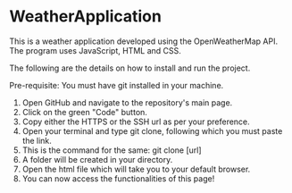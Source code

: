 # WeatherApplication

This is a weather application developed using the OpenWeatherMap API. The program uses JavaScript, HTML and CSS.

The following are the details on how to install and run the project.

Pre-requisite: You must have git installed in your machine.

1. Open GitHub and navigate to the repository's main page.
2. Click on the green "Code" button.
3. Copy either the HTTPS or the SSH url as per your preference.
4. Open your terminal and type git clone, following which you must paste the link.
5. This is the command for the same: git clone [url]
6. A folder will be created in your directory.
7. Open the html file which will take you to your default browser.
8. You can now access the functionalities of this page!
